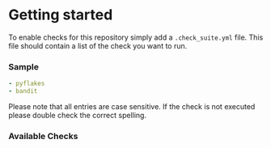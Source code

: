 # Getting started

To enable checks for this repository simply add a `.check_suite.yml` file.
This file should contain a list of the check you want to run.

### Sample

```yaml
- pyflakes
- bandit
```

Please note that all entries are case sensitive. If the check is not executed
please double check the correct spelling.

### Available Checks

